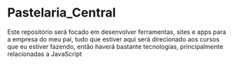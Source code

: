 # Pastelaria_Central
Este repositório será focado em desenvolver ferramentas, sites e apps para a empresa do meu pai, tudo que estiver aqui será direcionado aos cursos que eu estiver fazendo, então haverá bastante tecnologias, principalmente relacionadas a JavaScript
